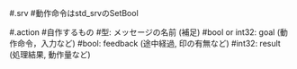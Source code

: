 #.srv
#動作命令はstd_srvのSetBool

#.action
#自作するもの
#型: メッセージの名前 (補足)
#bool or int32: goal (動作命令，入力など) 
#bool: feedback (途中経過, 印の有無など)
#int32: result (処理結果, 動作量など)
